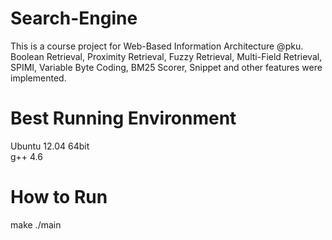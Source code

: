 Search-Engine
=============
This is a course project for Web-Based Information Architecture @pku.<br/>
Boolean Retrieval, Proximity Retrieval, Fuzzy Retrieval, Multi-Field Retrieval, SPIMI, Variable Byte Coding, BM25 Scorer, Snippet and other features were implemented.


Best Running Environment
=============
Ubuntu 12.04 64bit<br/>
g++ 4.6


How to Run
=============
make
./main


